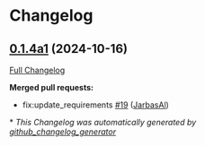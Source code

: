 # Changelog

## [0.1.4a1](https://github.com/OpenVoiceOS/skill-ovos-youtube-music/tree/0.1.4a1) (2024-10-16)

[Full Changelog](https://github.com/OpenVoiceOS/skill-ovos-youtube-music/compare/0.1.3...0.1.4a1)

**Merged pull requests:**

- fix:update\_requirements [\#19](https://github.com/OpenVoiceOS/skill-ovos-youtube-music/pull/19) ([JarbasAl](https://github.com/JarbasAl))



\* *This Changelog was automatically generated by [github_changelog_generator](https://github.com/github-changelog-generator/github-changelog-generator)*
